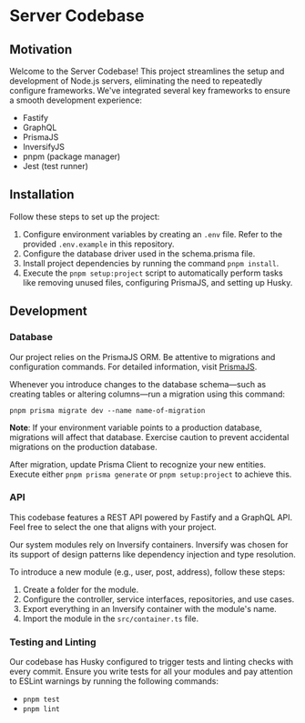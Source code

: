 # Server Codebase

## Motivation
Welcome to the Server Codebase! This project streamlines the setup and development of Node.js servers, eliminating the need to repeatedly configure frameworks. We've integrated several key frameworks to ensure a smooth development experience:

- Fastify
- GraphQL
- PrismaJS
- InversifyJS
- pnpm (package manager)
- Jest (test runner)

## Installation
Follow these steps to set up the project:

1. Configure environment variables by creating an `.env` file. Refer to the provided `.env.example` in this repository.
2. Configure the database driver used in the schema.prisma file.
3. Install project dependencies by running the command `pnpm install`.
4. Execute the `pnpm setup:project` script to automatically perform tasks like removing unused files, configuring PrismaJS, and setting up Husky.

## Development

### Database
Our project relies on the PrismaJS ORM. Be attentive to migrations and configuration commands. For detailed information, visit [PrismaJS](https://www.prisma.io/).

Whenever you introduce changes to the database schema—such as creating tables or altering columns—run a migration using this command:

```pnpm prisma migrate dev --name name-of-migration```

**Note**: If your environment variable points to a production database, migrations will affect that database. Exercise caution to prevent accidental migrations on the production database.

After migration, update Prisma Client to recognize your new entities. Execute either `pnpm prisma generate` or `pnpm setup:project` to achieve this.

### API
This codebase features a REST API powered by Fastify and a GraphQL API. Feel free to select the one that aligns with your project.

Our system modules rely on Inversify containers. Inversify was chosen for its support of design patterns like dependency injection and type resolution.

To introduce a new module (e.g., user, post, address), follow these steps:
1. Create a folder for the module.
2. Configure the controller, service interfaces, repositories, and use cases.
3. Export everything in an Inversify container with the module's name.
4. Import the module in the `src/container.ts` file.

### Testing and Linting
Our codebase has Husky configured to trigger tests and linting checks with every commit. Ensure you write tests for all your modules and pay attention to ESLint warnings by running the following commands:
- `pnpm test`
- `pnpm lint`

